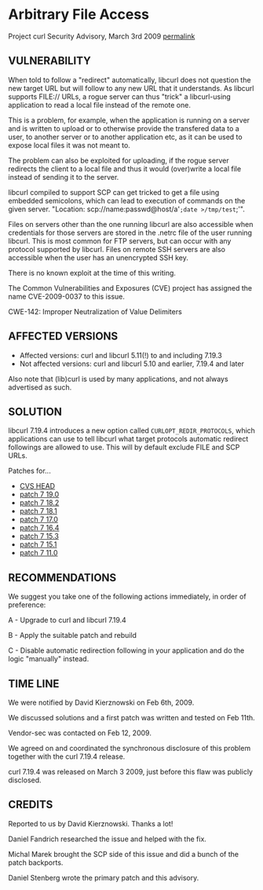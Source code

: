 Arbitrary File Access
=====================

Project curl Security Advisory, March 3rd 2009
[permalink](https://curl.haxx.se/docs/CVE-2009-0037.html)

VULNERABILITY
-------------

When told to follow a "redirect" automatically, libcurl does not question
the new target URL but will follow to any new URL that it understands. As
libcurl supports FILE:// URLs, a rogue server can thus "trick" a
libcurl-using application to read a local file instead of the remote one.

This is a problem, for example, when the application is running on a server
and is written to upload or to otherwise provide the transfered data to a
user, to another server or to another application etc, as it can be used to
expose local files it was not meant to.

The problem can also be exploited for uploading, if the rogue server
redirects the client to a local file and thus it would (over)write a local
file instead of sending it to the server.

libcurl compiled to support SCP can get tricked to get a file using embedded
semicolons, which can lead to execution of commands on the given
server. "Location: scp://name:passwd@host/a'``;date >/tmp/test``;'".

Files on servers other than the one running libcurl are also accessible when
credentials for those servers are stored in the .netrc file of the user
running libcurl.  This is most common for FTP servers, but can occur with
any protocol supported by libcurl.  Files on remote SSH servers are also
accessible when the user has an unencrypted SSH key.

There is no known exploit at the time of this writing.

The Common Vulnerabilities and Exposures (CVE) project has assigned the name
CVE-2009-0037 to this issue.

CWE-142: Improper Neutralization of Value Delimiters

AFFECTED VERSIONS
-----------------

- Affected versions: curl and libcurl 5.11(!) to and including 7.19.3
- Not affected versions: curl and libcurl 5.10 and earlier, 7.19.4 and later

Also note that (lib)curl is used by many applications, and not always
advertised as such.

SOLUTION
--------

libcurl 7.19.4 introduces a new option called `CURLOPT_REDIR_PROTOCOLS`, which
applications can use to tell libcurl what target protocols automatic redirect
followings are allowed to use. This will by default exclude FILE and SCP URLs.

Patches for...

- [CVS HEAD](https://curl.haxx.se/CVE-2009-0037/curl-CVSHEAD-CVE-2009-0037.patch)
- [patch 7 19.0](https://curl.haxx.se/CVE-2009-0037/curl-7%2e19.0-CVE-2009-0037.patch)
- [patch 7 18.2](https://curl.haxx.se/CVE-2009-0037/curl-7%2e8.2-CVE-2009-0037.patch)
- [patch 7 18.1](https://curl.haxx.se/CVE-2009-0037/curl-7%2e8.1-CVE-2009-0037.patch)
- [patch 7 17.0](https://curl.haxx.se/CVE-2009-0037/curl-7%2e7.0-CVE-2009-0037.patch)
- [patch 7 16.4](https://curl.haxx.se/CVE-2009-0037/curl-7%2e6.4-CVE-2009-0037.patch)
- [patch 7 15.3](https://curl.haxx.se/CVE-2009-0037/curl-7%2e5.3-CVE-2009-0037.patch)
- [patch 7 15.1](https://curl.haxx.se/CVE-2009-0037/curl-7%2e5.1-CVE-2009-0037.patch)
- [patch 7 11.0](https://curl.haxx.se/CVE-2009-0037/curl-7%2e1.0-CVE-2009-0037.patch)

RECOMMENDATIONS
---------------

We suggest you take one of the following actions immediately, in order of
preference:

 A - Upgrade to curl and libcurl 7.19.4

 B - Apply the suitable patch and rebuild

 C - Disable automatic redirection following in your application and do the
     logic "manually" instead.

TIME LINE
---------

We were notified by David Kierznowski on Feb 6th, 2009.

We discussed solutions and a first patch was written and tested on Feb 11th.

Vendor-sec was contacted on Feb 12, 2009.

We agreed on and coordinated the synchronous disclosure of this problem
together with the curl 7.19.4 release.

curl 7.19.4 was released on March 3 2009, just before this flaw was publicly
disclosed.

CREDITS
-------

Reported to us by David Kierznowski. Thanks a lot!

Daniel Fandrich researched the issue and helped with the fix.

Michal Marek brought the SCP side of this issue and did a bunch of the
patch backports.

Daniel Stenberg wrote the primary patch and this advisory.
